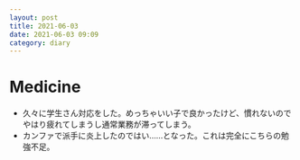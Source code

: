 ```yaml
---
layout: post
title: 2021-06-03
date: 2021-06-03 09:09
category: diary
---
```


# Medicine
- 久々に学生さん対応をした。めっちゃいい子で良かったけど、慣れないのでやはり疲れてしまうし通常業務が滞ってしまう。
- カンファで派手に炎上したのではい……となった。これは完全にこちらの勉強不足。
